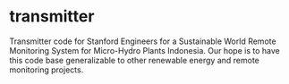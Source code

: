 # transmitter
Transmitter code for Stanford Engineers for a Sustainable World Remote Monitoring System for Micro-Hydro Plants Indonesia. Our hope is to have this code base generalizable to other renewable energy and remote monitoring projects.
